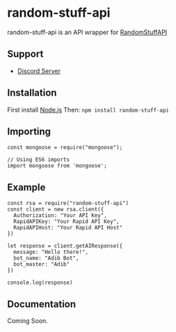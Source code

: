 # random-stuff-api
 
random-stuff-api is an API wrapper for [RandomStuffAPI](https://rapidapi.com/pgamerxdev/api/random-stuff-api)

## Support

- [Discord Server](https://discord.gg/A7jDyPFH56)


## Installation

First install [Node.js](https://nodejs.org/en/) Then:
`npm install random-stuff-api`

## Importing

```// Using Node.js "require()"
const mongoose = require("mongoose");

// Using ES6 imports
import mongoose from 'mongoose';
```

## Example

```
const rsa = require("random-stuff-api")
const client = new rsa.client({
  Authorization: "Your API Key",
  RapidAPIKey: "Your Rapid API Key",
  RapidAPIHost: "Your Rapid API Host"
})

let response = client.getAIResponse({
  message: "Hello there!",
  bot_name: "Adib Bot",
  bot_master: "Adib"
})

console.log(response)
```

## Documentation

Coming Soon.
